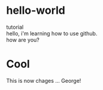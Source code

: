 # hello-world
tutorial <br>
hello, i'm learning how to use github.<br>
how are you?<br>

# Cool
This is now chages ... George!
